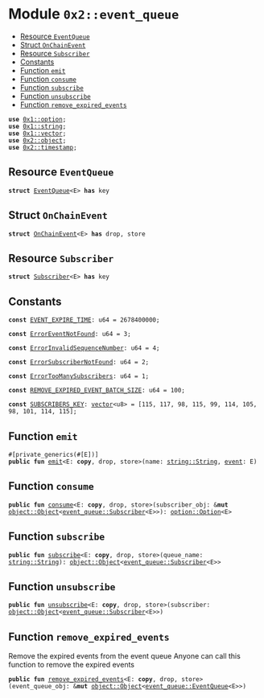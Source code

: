 
<a name="0x2_event_queue"></a>

# Module `0x2::event_queue`



-  [Resource `EventQueue`](#0x2_event_queue_EventQueue)
-  [Struct `OnChainEvent`](#0x2_event_queue_OnChainEvent)
-  [Resource `Subscriber`](#0x2_event_queue_Subscriber)
-  [Constants](#@Constants_0)
-  [Function `emit`](#0x2_event_queue_emit)
-  [Function `consume`](#0x2_event_queue_consume)
-  [Function `subscribe`](#0x2_event_queue_subscribe)
-  [Function `unsubscribe`](#0x2_event_queue_unsubscribe)
-  [Function `remove_expired_events`](#0x2_event_queue_remove_expired_events)


<pre><code><b>use</b> <a href="">0x1::option</a>;
<b>use</b> <a href="">0x1::string</a>;
<b>use</b> <a href="">0x1::vector</a>;
<b>use</b> <a href="object.md#0x2_object">0x2::object</a>;
<b>use</b> <a href="timestamp.md#0x2_timestamp">0x2::timestamp</a>;
</code></pre>



<a name="0x2_event_queue_EventQueue"></a>

## Resource `EventQueue`



<pre><code><b>struct</b> <a href="event_queue.md#0x2_event_queue_EventQueue">EventQueue</a>&lt;E&gt; <b>has</b> key
</code></pre>



<a name="0x2_event_queue_OnChainEvent"></a>

## Struct `OnChainEvent`



<pre><code><b>struct</b> <a href="event_queue.md#0x2_event_queue_OnChainEvent">OnChainEvent</a>&lt;E&gt; <b>has</b> drop, store
</code></pre>



<a name="0x2_event_queue_Subscriber"></a>

## Resource `Subscriber`



<pre><code><b>struct</b> <a href="event_queue.md#0x2_event_queue_Subscriber">Subscriber</a>&lt;E&gt; <b>has</b> key
</code></pre>



<a name="@Constants_0"></a>

## Constants


<a name="0x2_event_queue_EVENT_EXPIRE_TIME"></a>



<pre><code><b>const</b> <a href="event_queue.md#0x2_event_queue_EVENT_EXPIRE_TIME">EVENT_EXPIRE_TIME</a>: u64 = 2678400000;
</code></pre>



<a name="0x2_event_queue_ErrorEventNotFound"></a>



<pre><code><b>const</b> <a href="event_queue.md#0x2_event_queue_ErrorEventNotFound">ErrorEventNotFound</a>: u64 = 3;
</code></pre>



<a name="0x2_event_queue_ErrorInvalidSequenceNumber"></a>



<pre><code><b>const</b> <a href="event_queue.md#0x2_event_queue_ErrorInvalidSequenceNumber">ErrorInvalidSequenceNumber</a>: u64 = 4;
</code></pre>



<a name="0x2_event_queue_ErrorSubscriberNotFound"></a>



<pre><code><b>const</b> <a href="event_queue.md#0x2_event_queue_ErrorSubscriberNotFound">ErrorSubscriberNotFound</a>: u64 = 2;
</code></pre>



<a name="0x2_event_queue_ErrorTooManySubscribers"></a>



<pre><code><b>const</b> <a href="event_queue.md#0x2_event_queue_ErrorTooManySubscribers">ErrorTooManySubscribers</a>: u64 = 1;
</code></pre>



<a name="0x2_event_queue_REMOVE_EXPIRED_EVENT_BATCH_SIZE"></a>



<pre><code><b>const</b> <a href="event_queue.md#0x2_event_queue_REMOVE_EXPIRED_EVENT_BATCH_SIZE">REMOVE_EXPIRED_EVENT_BATCH_SIZE</a>: u64 = 100;
</code></pre>



<a name="0x2_event_queue_SUBSCRIBERS_KEY"></a>



<pre><code><b>const</b> <a href="event_queue.md#0x2_event_queue_SUBSCRIBERS_KEY">SUBSCRIBERS_KEY</a>: <a href="">vector</a>&lt;u8&gt; = [115, 117, 98, 115, 99, 114, 105, 98, 101, 114, 115];
</code></pre>



<a name="0x2_event_queue_emit"></a>

## Function `emit`



<pre><code>#[private_generics(#[E])]
<b>public</b> <b>fun</b> <a href="event_queue.md#0x2_event_queue_emit">emit</a>&lt;E: <b>copy</b>, drop, store&gt;(name: <a href="_String">string::String</a>, <a href="event.md#0x2_event">event</a>: E)
</code></pre>



<a name="0x2_event_queue_consume"></a>

## Function `consume`



<pre><code><b>public</b> <b>fun</b> <a href="event_queue.md#0x2_event_queue_consume">consume</a>&lt;E: <b>copy</b>, drop, store&gt;(subscriber_obj: &<b>mut</b> <a href="object.md#0x2_object_Object">object::Object</a>&lt;<a href="event_queue.md#0x2_event_queue_Subscriber">event_queue::Subscriber</a>&lt;E&gt;&gt;): <a href="_Option">option::Option</a>&lt;E&gt;
</code></pre>



<a name="0x2_event_queue_subscribe"></a>

## Function `subscribe`



<pre><code><b>public</b> <b>fun</b> <a href="event_queue.md#0x2_event_queue_subscribe">subscribe</a>&lt;E: <b>copy</b>, drop, store&gt;(queue_name: <a href="_String">string::String</a>): <a href="object.md#0x2_object_Object">object::Object</a>&lt;<a href="event_queue.md#0x2_event_queue_Subscriber">event_queue::Subscriber</a>&lt;E&gt;&gt;
</code></pre>



<a name="0x2_event_queue_unsubscribe"></a>

## Function `unsubscribe`



<pre><code><b>public</b> <b>fun</b> <a href="event_queue.md#0x2_event_queue_unsubscribe">unsubscribe</a>&lt;E: <b>copy</b>, drop, store&gt;(subscriber: <a href="object.md#0x2_object_Object">object::Object</a>&lt;<a href="event_queue.md#0x2_event_queue_Subscriber">event_queue::Subscriber</a>&lt;E&gt;&gt;)
</code></pre>



<a name="0x2_event_queue_remove_expired_events"></a>

## Function `remove_expired_events`

Remove the expired events from the event queue
Anyone can call this function to remove the expired events


<pre><code><b>public</b> <b>fun</b> <a href="event_queue.md#0x2_event_queue_remove_expired_events">remove_expired_events</a>&lt;E: <b>copy</b>, drop, store&gt;(event_queue_obj: &<b>mut</b> <a href="object.md#0x2_object_Object">object::Object</a>&lt;<a href="event_queue.md#0x2_event_queue_EventQueue">event_queue::EventQueue</a>&lt;E&gt;&gt;)
</code></pre>
